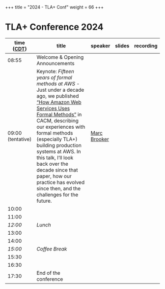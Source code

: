 +++
title = "2024 - TLA+ Conf"
weight = 66
+++

# TLA+ Conference 2024


time ([CDT](https://www.timeanddate.com/time/zone/usa/st-louis))  | title  | speaker | slides | recording |
------|--------|---------|--------|------------
08:55 | Welcome & Opening Announcements | |  |  |
09:00 (tentative) | Keynote: *Fifteen years of formal methods at AWS* - Just under a decade ago, we published [“How Amazon Web Services Uses Formal Methods”](https://www.amazon.science/publications/how-amazon-web-services-uses-formal-methods) in CACM, describing our experiences with formal methods (especially TLA+) building production systems at AWS. In this talk, I’ll look back over the decade since that paper, how our practice has evolved since then, and the challenges for the future. | [Marc Brooker](https://www.linkedin.com/in/marc-brooker-b431772b/) |  |  |
10:00 |  |  |  |  |
11:00 |  |  |  |  |
_12:00_ |	*Lunch* |
13:00 |  |  |  |  |
14:00 |  |  |  |  |
_15:00_ | *Coffee Break* |
15:30 |  |  |  |  |
16:30 |  |  |  |  |
17:30 | End of the conference |
